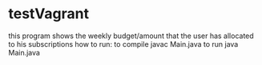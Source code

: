 # testVagrant
this program shows the weekly budget/amount that the user has allocated to his subscriptions
how to run:
to compile javac Main.java
to run java Main.java
